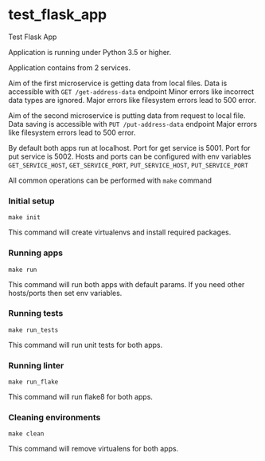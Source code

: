 # test_flask_app
Test Flask App

Application is running under Python 3.5 or higher.

Application contains from 2 services.

Aim of the first microservice is getting data from local files.
Data is accessible with `GET /get-address-data` endpoint
Minor errors like incorrect data types are ignored.
Major errors like filesystem errors lead to 500 error.

Aim of the second microservice is putting data from request to local file.
Data saving is accessible with `PUT /put-address-data` endpoint
Major errors like filesystem errors lead to 500 error.

By default both apps run at localhost.
Port for get service is 5001. Port for put service is 5002.
Hosts and ports can be configured with env variables
`GET_SERVICE_HOST`, `GET_SERVICE_PORT`, `PUT_SERVICE_HOST`, `PUT_SERVICE_PORT`

All common operations can be performed with `make` command

### Initial setup
```cd /path/to/the/project
make init
```
This command will create virtualenvs and install required packages.

### Running apps
```cd /path/to/the/project
make run
```
This command will run both apps with default params. If you need other hosts/ports then set env variables.

### Running tests
```cd /path/to/the/project
make run_tests
```
This command will run unit tests for both apps.

### Running linter
```cd /path/to/the/project
make run_flake
```
This command will run flake8 for both apps.

### Cleaning environments
```cd /path/to/the/project
make clean
```
This command will remove virtualens for both apps.
